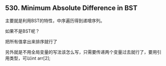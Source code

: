 ## 530. Minimum Absolute Difference in BST
主要就是利用BST的特性，中序遍历得到递增序列。

如果不是BST呢？

把所有值拿出来排序就行了

另外就是不用全局变量的写法该怎么写，只需要传递两个变量过去就行了，要用引用类型，可以int arr[2];